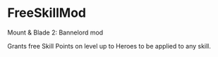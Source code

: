 # FreeSkillMod

Mount & Blade 2: Bannelord mod

Grants free Skill Points on level up to Heroes to be applied to any skill.
